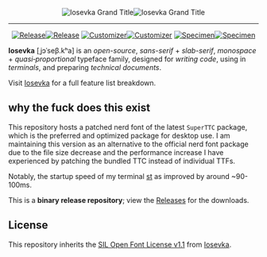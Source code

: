 <p align="center"> <img src="https://github.com/be5invis/Iosevka/tree/main/images"/grand-title.light.svg#gh-light-mode-only" title="Iosevka Grand Title"><img src="https://github.com/be5invis/Iosevka/tree/main/images"/grand-title.dark.svg#gh-dark-mode-only" title="Iosevka Grand Title"/> </p>

------------

<p align="center"><a href="https://github.com/be5invis/Iosevka/releases#gh-light-mode-only"><img src="https://github.com/be5invis/Iosevka/tree/main/images"/button-release.light.svg#gh-light-mode-only" title="Release"></a><a href="https://github.com/be5invis/Iosevka/releases#gh-dark-mode-only"><img src="https://github.com/be5invis/Iosevka/tree/main/images"/button-release.dark.svg#gh-dark-mode-only" title="Release"></a> <a href="https://be5invis.github.io/Iosevka/customizer#gh-light-mode-only"><img src="https://github.com/be5invis/Iosevka/tree/main/images"/button-customize.light.svg#gh-light-mode-only" title="Customizer"></a><a href="https://be5invis.github.io/Iosevka/customizer#gh-dark-mode-only"><img src="https://github.com/be5invis/Iosevka/tree/main/images"/button-customize.dark.svg#gh-dark-mode-only" title="Customizer"></a> <a href="https://be5invis.github.io/Iosevka/specimen#gh-light-mode-only"><img src="https://github.com/be5invis/Iosevka/tree/main/images"/button-specimen.light.svg#gh-light-mode-only" title="Specimen"></a><a href="https://be5invis.github.io/Iosevka/specimen#gh-dark-mode-only"><img src="https://github.com/be5invis/Iosevka/tree/main/images"/button-specimen.dark.svg#gh-dark-mode-only" title="Specimen"></a></p>

**Iosevka** \[ˌjɔˈseβ.kʰa\] is an *open-source*, *sans-serif* + *slab-serif*, *monospace* + *quasi‑proportional* typeface family, designed for *writing code*, using in *terminals*, and preparing *technical documents*.

Visit [Iosevka](https://github.com/be5invis/Iosevka) for a full feature list breakdown.

## why the fuck does this exist

This repository hosts a patched nerd font of the latest `SuperTTC` package, which is the preferred and optimized package for desktop use. I am maintaining this version as an alternative to the official nerd font package due to the file size decrease and the performance increase I have experienced by patching the bundled TTC instead of individual TTFs.

Notably, the startup speed of my terminal [st](https://github.com/onlyspxctre/st) as improved by around ~90-100ms.

This is a **binary release repository**; view the [Releases](https://github.com/onlyspxctre/nerd-fonts-iosevka-superttc/releases) for the downloads.

## License

This repository inherits the [SIL Open Font License v1.1](LICENSE.md) from [Iosevka](https://github.com/be5invis/Iosevka).
